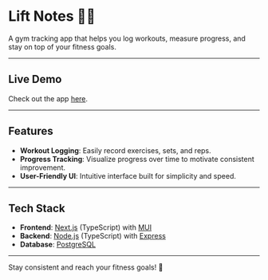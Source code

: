 # Lift Notes 🏋️‍♂️

A gym tracking app that helps you log workouts, measure progress, and stay on top of your fitness goals.

---

## Live Demo

Check out the app [here](https://liftnotes.vercel.app/).

---

## Features

- **Workout Logging**: Easily record exercises, sets, and reps.
- **Progress Tracking**: Visualize progress over time to motivate consistent improvement.
- **User-Friendly UI**: Intuitive interface built for simplicity and speed.

---

## Tech Stack

- **Frontend**: [Next.js](https://nextjs.org/) (TypeScript) with [MUI](https://mui.com/)
- **Backend**: [Node.js](https://nodejs.org/) (TypeScript) with [Express](https://expressjs.com/)
- **Database**: [PostgreSQL](https://www.postgresql.org/)

---

Stay consistent and reach your fitness goals! 💪
